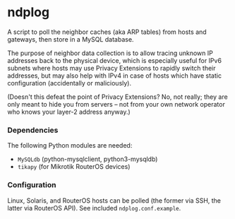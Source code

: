 # ndplog

A script to poll the neighbor caches (aka ARP tables) from hosts and gateways, then store in a MySQL database.

The purpose of neighbor data collection is to allow tracing unknown IP addresses back to the physical device, which is especially useful for IPv6 subnets where hosts may use Privacy Extensions to rapidly switch their addresses, but may also help with IPv4 in case of hosts which have static configuration (accidentally or maliciously).

(Doesn't this defeat the point of Privacy Extensions? No, not really; they are only meant to hide you from servers – not from your own network operator who knows your layer-2 address anyway.)

### Dependencies

The following Python modules are needed:

  - `MySQLdb` (python-mysqlclient, python3-mysqldb)
  - `tikapy` (for Mikrotik RouterOS devices)

### Configuration

Linux, Solaris, and RouterOS hosts can be polled (the former via SSH, the latter via RouterOS API). See included `ndplog.conf.example`.
